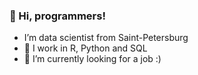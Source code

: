 ### 👋 Hi, programmers! 
- I’m data scientist from Saint-Petersburg
- 🤤 I work in R, Python and SQL
- 👀 I’m currently looking for a job :)

<!---
EgorDulesov/EgorDulesov is a ✨ special ✨ repository because its `README.md` (this file) appears on your GitHub profile.
You can click the Preview link to take a look at your changes.
--->
